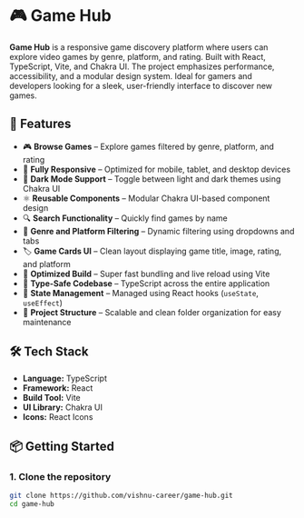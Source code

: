 # 🎮 Game Hub

**Game Hub** is a responsive game discovery platform where users can explore video games by genre, platform, and rating. Built with React, TypeScript, Vite, and Chakra UI. 
The project emphasizes performance, accessibility, and a modular design system. Ideal for gamers and developers looking for a sleek, user-friendly interface to discover new games.

## 🚀 Features

- 🎮 **Browse Games** – Explore games filtered by genre, platform, and rating
- 📱 **Fully Responsive** – Optimized for mobile, tablet, and desktop devices
- 🌙 **Dark Mode Support** – Toggle between light and dark themes using Chakra UI
- ⚛️ **Reusable Components** – Modular Chakra UI-based component design
- 🔍 **Search Functionality** – Quickly find games by name
- 🧩 **Genre and Platform Filtering** – Dynamic filtering using dropdowns and tabs
- 🏷️ **Game Cards UI** – Clean layout displaying game title, image, rating, and platform
- 🚀 **Optimized Build** – Super fast bundling and live reload using Vite
- 🧠 **Type-Safe Codebase** – TypeScript across the entire application
- 💾 **State Management** – Managed using React hooks (`useState`, `useEffect`)
- 📂 **Project Structure** – Scalable and clean folder organization for easy maintenance

## 🛠️ Tech Stack

- **Language:** TypeScript
- **Framework:** React
- **Build Tool:** Vite
- **UI Library:** Chakra UI
- **Icons:** React Icons

## 📦 Getting Started

### 1. Clone the repository

```bash
git clone https://github.com/vishnu-career/game-hub.git
cd game-hub
